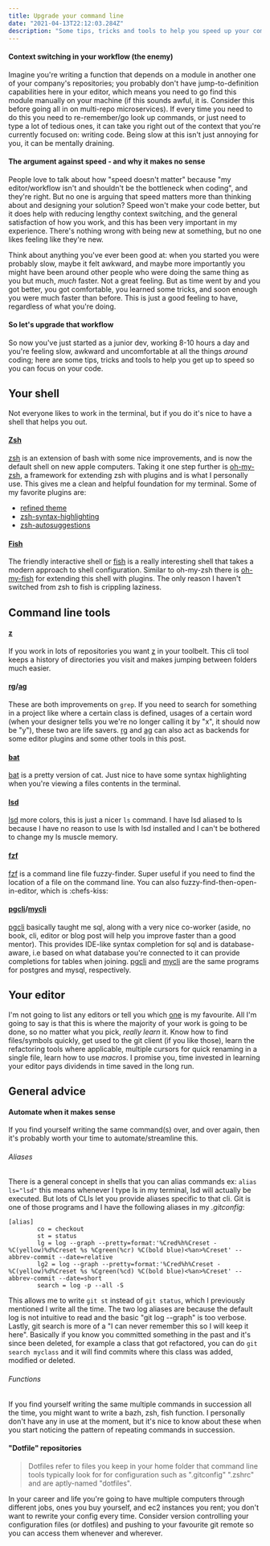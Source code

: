 ```yaml
---
title: Upgrade your command line
date: "2021-04-13T22:12:03.284Z"
description: "Some tips, tricks and tools to help you speed up your command line workflow so you can get back focusing on your code"
---
```


#### Context switching in your workflow (the enemy)
Imagine you're writing a function that depends on a module in another one of your company's repositories; you probably don't have jump-to-definition capabilities here in your editor, which means you need to go find this module manually on your machine (if this sounds awful, it is. Consider this before going all in on multi-repo microservices). If every time you need to do this you need to re-remember/go look up commands, or just need to type a lot of tedious ones, it can take you right out of the context that you're currently focused on: writing code. Being slow at this isn't just annoying for you, it can be mentally draining.

#### The argument against speed - and why it makes no sense
People love to talk about how "speed doesn't matter" because "my editor/workflow isn't and shouldn't be the bottleneck when coding", and they're right. But no one is arguing that speed matters more than thinking about and designing your solution? Speed won't make your code better, but it does help with reducing lengthy context switching, and the general satisfaction of how you work, and this has been very important in my experience. There's nothing wrong with being new at something, but no one likes feeling like they're new.

Think about anything you've ever been good at: when you started you were probably slow, maybe it felt awkward, and maybe more importantly you might have been around other people who were doing the same thing as you but much, _much_ faster. Not a great feeling. But as time went by and you got better, you got comfortable, you learned some tricks, and soon enough you were much faster than before. This is just a good feeling to have, regardless of what you're doing.

#### So let's upgrade that workflow
So now you've just started as a junior dev, working 8-10 hours a day and you're feeling slow, awkward and uncomfortable at all the things _around_ coding; here are some tips, tricks and tools to help you get up to speed so you can focus on your code.

## Your shell
Not everyone likes to work in the terminal, but if you do it's nice to have a shell that helps you out.

#### [Zsh](https://en.wikipedia.org/wiki/Z_shell)
[zsh](https://en.wikipedia.org/wiki/Z_shell) is an extension of bash with some nice improvements, and is now the default shell on new apple computers. Taking it one step further is [oh-my-zsh](https://ohmyz.sh/), a framework for extending zsh with plugins and is what I personally use. This gives me a clean and helpful foundation for my terminal. Some of my favorite plugins are:
* [refined theme](https://github.com/ohmyzsh/ohmyzsh/blob/master/themes/refined.zsh-theme)
* [zsh-syntax-highlighting](https://github.com/zsh-users/zsh-syntax-highlighting)
* [zsh-autosuggestions](https://github.com/zsh-users/zsh-autosuggestions)

#### [Fish](https://fishshell.com/)
The friendly interactive shell or [fish](https://fishshell.com/) is a really interesting shell that takes a modern approach to shell configuration. Similar to oh-my-zsh there is [oh-my-fish](https://github.com/oh-my-fish/oh-my-fish) for extending this shell with plugins. The only reason I haven't switched from zsh to fish is crippling laziness.

## Command line tools
#### [z](https://github.com/rupa/z)
If you work in lots of repositories you want [z](https://github.com/rupa/z) in your toolbelt. This cli tool keeps a history of directories you visit and makes jumping between folders much easier.

#### [rg](https://github.com/BurntSushi/ripgrep)/[ag](https://github.com/ggreer/the_silver_searcher)
These are both improvements on `grep`. If you need to search for something in a project like where a certain class is defined, usages of a certain word (when your designer tells you we're no longer calling it by "x", it should now be "y"), these two are life savers. [rg](https://github.com/BurntSushi/ripgrep) and [ag](https://github.com/ggreer/the_silver_searcher) can also act as backends for some editor plugins and some other tools in this post.

#### [bat](https://github.com/sharkdp/bat)
[bat](https://github.com/sharkdp/bat) is a pretty version of cat. Just nice to have some syntax highlighting when you're viewing a files contents in the terminal.

#### [lsd](https://github.com/Peltoche/lsd)
[lsd](https://github.com/Peltoche/lsd) more colors, this is just a nicer `ls` command. I have lsd aliased to ls because I have no reason to use ls with lsd installed and I can't be bothered to change my ls muscle memory.

#### [fzf](https://github.com/junegunn/fzf)
[fzf](https://github.com/junegunn/fzf) is a command line file fuzzy-finder. Super useful if you need to find the location of a file on the command line. You can also fuzzy-find-then-open-in-editor, which is :chefs-kiss:

#### [pgcli](https://www.pgcli.com/)/[mycli](https://www.mycli.net/)
[pgcli](https://www.pgcli.com/) basically taught me sql, along with a very nice co-worker (aside, no book, cli, editor or blog post will help you improve faster than a good mentor). This provides IDE-like syntax completion for sql and is database-aware, i.e based on what database you're connected to it can provide completions for tables when joining. [pgcli](https://www.pgcli.com/) and [mycli](https://www.mycli.net/) are the same programs for postgres and mysql, respectively.


## Your editor
I'm not going to list any editors or tell you which [one](https://www.gnu.org/software/emacs/) is my favourite. All I'm going to say is that this is where the majority of your work is going to be done, so no matter what you pick, _really learn_ it. Know how to find files/symbols quickly, get used to the git client (if you like those), learn the refactoring tools where applicable, multiple cursors for quick renaming in a single file, learn how to use *macros*. I promise you, time invested in learning your editor pays dividends in time saved in the long run.

## General advice
#### Automate when it makes sense
If you find yourself writing the same command(s) over, and over again, then it's probably worth your time to automate/streamline this.

###### Aliases
There is a general concept in shells that you can alias commands ex: `alias ls="lsd"` this means whenever I type ls in my terminal, lsd will actually be executed. But lots of CLIs let you provide aliases specific to that cli. Git is one of those programs and I have the following aliases in my _.gitconfig_:

``` shell
[alias]
        co = checkout
        st = status
        lg = log --graph --pretty=format:'%Cred%h%Creset -%C(yellow)%d%Creset %s %Cgreen(%cr) %C(bold blue)<%an>%Creset' --abbrev-commit --date=relative
        lg2 = log --graph --pretty=format:'%Cred%h%Creset -%C(yellow)%d%Creset %s %Cgreen(%cd) %C(bold blue)<%an>%Creset' --abbrev-commit --date=short
        search = log -p --all -S
```

This allows me to write `git st` instead of `git status`, which I previously mentioned I write all the time. The two log aliases are because the default log is not intuitive to read and the basic "git log --graph" is too verbose. Lastly, git search is more of a "I can never remember this so I will keep it here". Basically if you know you committed something in the past and it's since been deleted, for example a class that got refactored, you can do `git search myclass` and it will find commits where this class was added, modified or deleted.

###### Functions
If you find yourself writing the same multiple commands in succession all the time, you might want to write a bazh, zsh, fish function. I personally don't have any in use at the moment, but it's nice to know about these when you start noticing the pattern of repeating commands in succession.

#### "Dotfile" repositories
> Dotfiles refer to files you keep in your home folder that command line tools typically look for for configuration such as ".gitconfig" ".zshrc" and are aptly-named "dotfiles".

In your career and life you're going to have multiple computers through different jobs, ones you buy yourself, and ec2 instances you rent; you don't want to rewrite your config every time. Consider version controlling your configuration files (or dotfiles) and pushing to your favourite git remote so you can access them whenever and wherever.
